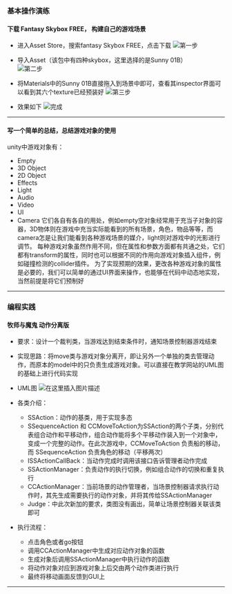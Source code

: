 ### 基本操作演练
#### 下载 Fantasy Skybox FREE， 构建自己的游戏场景
- 进入Asset Store，搜索fantasy Skybox FREE，点击下载
![第一步](https://img-blog.csdnimg.cn/20190928153605478.png#pic_center?x-oss-process=image/watermark,type_ZmFuZ3poZW5naGVpdGk,shadow_10,text_aHR0cHM6Ly9ibG9nLmNzZG4ubmV0L2Rpb3NtYWlfa2luZ3Nv,size_16,color_FFFFFF,t_70)

- 导入Asset（该包中有四种skybox，这里选择的是Sunny 01B）                         
![第二步](https://img-blog.csdnimg.cn/20190928153502225.png#pic_center?x-oss-process=image/watermark,type_ZmFuZ3poZW5naGVpdGk,shadow_10,text_aHR0cHM6Ly9ibG9nLmNzZG4ubmV0L2Rpb3NtYWlfa2luZ3Nv,size_16,color_FFFFFF,t_70)

- 将Materials中的Sunny 01B直接拖入到场景中即可，查看其inspector界面可以看到其六个texture已经预装好
![第三步](https://img-blog.csdnimg.cn/2019092815510982.png#pic_center?x-oss-process=image/watermark,type_ZmFuZ3poZW5naGVpdGk,shadow_10,text_aHR0cHM6Ly9ibG9nLmNzZG4ubmV0L2Rpb3NtYWlfa2luZ3Nv,size_16,color_FFFFFF,t_70)

- 效果如下
![完成](https://img-blog.csdnimg.cn/20190928155301308.png?x-oss-process=image/watermark,type_ZmFuZ3poZW5naGVpdGk,shadow_10,text_aHR0cHM6Ly9ibG9nLmNzZG4ubmV0L2Rpb3NtYWlfa2luZ3Nv,size_16,color_FFFFFF,t_70)

---
#### 写一个简单的总结，总结游戏对象的使用
unity中游戏对象有：
 - Empty
 - 3D Object
 - 2D Object
 - Effects
 - Light
 - Audio
 - Video
 - UI
 - Camera
 它们各自有各自的用处，例如empty空对象经常用于充当子对象的容器，3D物体则在游戏中充当实际能看到的所有场景，角色，物品等等，而camera怎是让我们能看到各种游戏场景的媒介，light则对游戏中的光影进行调节。
 每种游戏对象虽然作用不同，但在属性和参数方面都有共通之处，它们都有transform的属性，同时也可以根据不同的作用向游戏对象插入组件，例如碰撞检测的collider插件。
 为了实现预期的效果，更改各种游戏对象的属性是必要的，我们可以简单的通过UI界面来操作，也能够在代码中动态地实现，当然前提是将它们预制好
 
 ---
 ### 编程实践
 #### 牧师与魔鬼 动作分离版 
 - 要求：设计一个裁判类，当游戏达到结束条件时，通知场景控制器游戏结束  
 
 - 实现思路：将move类与游戏对象分离开，即让另外一个单独的类去管理动作，而原本的model中的只负责生成游戏对象。可以直接在教学网站的UML图的基础上进行代码实现  
 - UML图
 ![在这里插入图片描述](https://img-blog.csdnimg.cn/20190928164048578.png?x-oss-process=image/watermark,type_ZmFuZ3poZW5naGVpdGk,shadow_10,text_aHR0cHM6Ly9ibG9nLmNzZG4ubmV0L2Rpb3NtYWlfa2luZ3Nv,size_16,color_FFFFFF,t_70)
 
 - 各类介绍：
   - SSAction：动作的基类，用于实现多态
   - SSequenceAction 和 CCMoveToAction为SSAction的两个子类，分别代表组合动作和平移动作，组合动作能将多个平移动作装入到一个对象中，变成一个完整的动作。在此次游戏中，CCMoveToAction 负责船的移动，而 SSequenceAction 负责角色的移动（平移两次）
   - ISSActionCallBack：当动作完成时调用该接口告诉管理者动作完成
   - SSActionManager：负责动作的执行切换，例如组合动作的切换和重复执行
   - CCActionManager：当前场景的动作管理者，当场景控制器请求执行动作时，其先生成需要执行的动作对象，并将其传给SSActionManager
   - Judge：中此次新加的要求，类图没有画出，简单让场景控制器关联该类即可
 
 - 执行流程：
   - 点击角色或者go按钮
   - 调用CCActionManager中生成对应动作对象的函数
   - 生成对象后调用SSActionManager中执行动作的函数
   - 将动作对象对应到游戏对象上后交由两个动作类进行执行
   - 最终将移动画面反馈到GUI上

---
